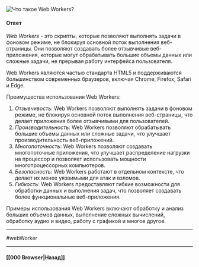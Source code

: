 ![Что такое Web Workers?](https://youtu.be/V-m0sQ-hW58?t=811)

#### Ответ

*Web Workers* - это скрипты, которые позволяют выполнять задачи в фоновом режиме, не блокируя основной поток выполнения веб-страницы. Они позволяют создавать более отзывчивые веб-приложения, которые могут обрабатывать большие объемы данных или сложные задачи, не прерывая работу интерфейса пользователя.

Web Workers являются частью стандарта HTML5 и поддерживаются большинством современных браузеров, включая Chrome, Firefox, Safari и Edge.

Преимущества использования Web Workers:

1. *Отзывчивость*: Web Workers позволяют выполнять задачи в фоновом режиме, не блокируя основной поток выполнения веб-страницы, что делает приложения более отзывчивыми для пользователей.
2. *Производительность*: Web Workers позволяют обрабатывать большие объемы данных или сложные задачи, что улучшает производительность веб-приложений.
3. *Многопоточность*: Web Workers позволяют создавать многопоточные приложения, что улучшает распределение нагрузки на процессор и позволяет использовать мощности многопроцессорных компьютеров.
4. *Безопасность*: Web Workers работают в отдельном контексте, что делает их менее уязвимыми для атак и взломов.
5. *Гибкость*: Web Workers предоставляют гибкие возможности для обработки данных и выполнения задач, что позволяет создавать более функциональные веб-приложения.

Примеры использования Web Workers включают обработку и анализ больших объемов данных, выполнение сложных вычислений, обработку аудио и видео, работу с графикой и многое другое.

___
#webWorker

___

#### [[000 Browser|Назад]]